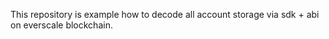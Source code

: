 This repository is example how to decode all account storage via sdk + abi on everscale blockchain.
